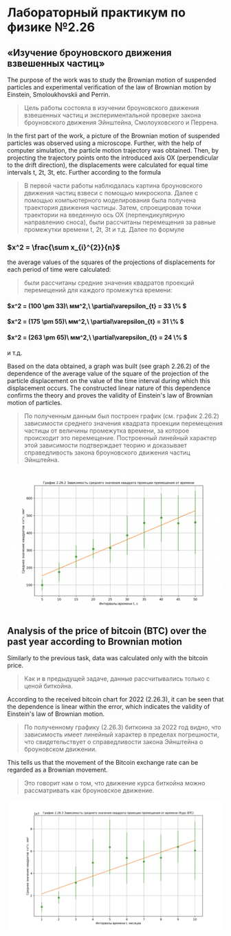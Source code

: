 # Лабораторный практикум по физике №2.26
## «Изучение броуновского движения взвешенных частиц»

The purpose of the work was to study the Brownian motion of suspended particles and experimental verification of the law of Brownian motion by Einstein, Smoloukhovskii and Perrin.

>Цель работы состояла в изучении броуновского движения взвешенных частиц и экспериментальной проверке закона броуновского движения Эйнштейна, Смолоуховского и Перрена.

In the first part of the work, a picture of the Brownian motion of suspended particles was observed using a microscope. Further, with the help of computer simulation, the particle motion trajectory was obtained. Then, by projecting the trajectory points onto the introduced axis OX (perpendicular to the drift direction), the displacements were calculated for equal time intervals t, 2t, 3t, etc. Further according to the formula

>В первой части работы наблюдалась картина броуновского движения частиц взвеси с помощью микроскопа. Далее с помощью компьютерного моделирования была получена траектория движения частицы. Затем, спроецировав точки траектории на введенную ось OX (перпендикулярную направлению сноса), были рассчитаны перемещения за равные промежутки времени t, 2t, 3t и т.д.
Далее по формуле

### \$x^2 = \frac{\sum x_{i}^{2}}{n}$ 

the average values of the squares of the projections of displacements for each period of time were calculated:

>были рассчитаны средние значения квадратов проекций перемещений для каждого промежутка времени:

#### \$x^2 = (100 \pm 33)\ мм^2\,\ \\partial\varepsilon_{t} = 33 \\% $
#### \$x^2 = (175 \pm 55)\ мм^2\,\ \\partial\varepsilon_{t} = 31 \\% $
#### \$x^2 = (263 \pm 65)\ мм^2\,\ \\partial\varepsilon_{t} = 24 \\% $
и т.д.

Based on the data obtained, a graph was built (see graph 2.26.2) of the dependence of the average value of the square of the projection of the particle displacement on the value of the time interval during which this displacement occurs. The constructed linear nature of this dependence confirms the theory and proves the validity of Einstein's law of Brownian motion of particles.

>По полученным данным был построен график (см. график 2.26.2) зависимости среднего значения квадрата проекции перемещения частицы от величины промежутка времени, за которое происходит это перемещение. Построенный линейный характер этой зависимости подтверждает теорию и доказывает справедливость закона броуновского движения частиц Эйнштейна.

![alt text](img/Labgraph.png)

## Analysis of the price of bitcoin (BTC) over the past year according to Brownian motion

Similarly to the previous task, data was calculated only with the bitcoin price.
>Как и в предыдущей задаче, данные рассчитывались только с ценой биткойна.

According to the received bitcoin chart for 2022 (2.26.3), it can be seen that the dependence is linear within the error, which indicates the validity of Einstein's law of Brownian motion. 

>По полученному графику (2.26.3) биткоина за 2022 год видно, что зависимость имеет линейный характер в пределах погрешности, что свидетельствует о справедливости закона Эйнштейна о броуновском движении.

This tells us that the movement of the Bitcoin exchange rate can be regarded as a Brownian movement.

>Это говорит нам о том, что движение курса биткойна можно рассматривать как броуновское движение.

![alt text](img/BTCgraph.png)
